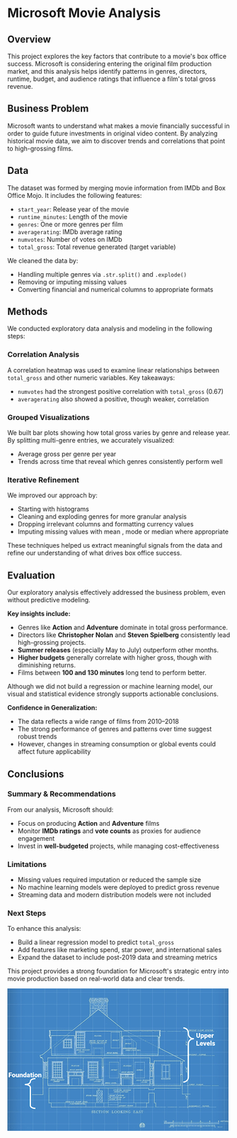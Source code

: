 

# Microsoft Movie Analysis

## Overview

This project explores the key factors that contribute to a movie's box office success. Microsoft is considering entering the original film production market, and this analysis helps identify patterns in genres, directors, runtime, budget, and audience ratings that influence a film's total gross revenue.

## Business Problem

Microsoft wants to understand what makes a movie financially successful in order to guide future investments in original video content. By analyzing historical movie data, we aim to discover trends and correlations that point to high-grossing films.

## Data

The dataset was formed by merging movie information from IMDb and Box Office Mojo. It includes the following features:

* `start_year`: Release year of the movie
* `runtime_minutes`: Length of the movie
* `genres`: One or more genres per film
* `averagerating`: IMDb average rating
* `numvotes`: Number of votes on IMDb
* `total_gross`: Total revenue generated (target variable)

We cleaned the data by:

* Handling multiple genres via `.str.split()` and `.explode()`
* Removing or imputing missing values
* Converting financial and numerical columns to appropriate formats

## Methods

We conducted exploratory data analysis and modeling in the following steps:

### Correlation Analysis

A correlation heatmap was used to examine linear relationships between `total_gross` and other numeric variables. Key takeaways:

* `numvotes` had the strongest positive correlation with `total_gross` (0.67)
* `averagerating` also showed a positive, though weaker, correlation

### Grouped Visualizations

We built bar plots showing how total gross varies by genre and release year. By splitting multi-genre entries, we accurately visualized:

* Average gross per genre per year
* Trends across time that reveal which genres consistently perform well

### Iterative Refinement

We improved our approach by:

* Starting with  histograms
* Cleaning and exploding genres for more granular analysis
* Dropping irrelevant columns and formatting currency values
* Imputing missing values with mean , mode or median where appropriate

These techniques helped us extract meaningful signals from the data and refine our understanding of what drives box office success.

## Evaluation

Our exploratory analysis effectively addressed the business problem, even without predictive modeling.

**Key insights include:**

* Genres like **Action** and **Adventure** dominate in total gross performance.
* Directors like **Christopher Nolan** and **Steven Spielberg** consistently lead high-grossing projects.
* **Summer releases** (especially May to July) outperform other months.
* **Higher budgets** generally correlate with higher gross, though with diminishing returns.
* Films between **100 and 130 minutes** long tend to perform better.

Although we did not build a regression or machine learning model, our visual and statistical evidence strongly supports actionable conclusions.

**Confidence in Generalization:**

* The data reflects a wide range of films from 2010–2018
* The strong performance of genres and patterns over time suggest robust trends
* However, changes in streaming consumption or global events could affect future applicability

## Conclusions

### Summary & Recommendations

From our analysis, Microsoft should:

* Focus on producing **Action** and **Adventure** films
* Monitor **IMDb ratings** and **vote counts** as proxies for audience engagement
* Invest in **well-budgeted** projects, while managing cost-effectiveness

### Limitations

* Missing values required imputation or reduced the sample size
* No machine learning models were deployed to predict gross revenue
* Streaming data and modern distribution models were not included

### Next Steps

To enhance this analysis:

* Build a linear regression model to predict `total_gross`
* Add features like marketing spend, star power, and international sales
* Expand the dataset to include post-2019 data and streaming metrics

This project provides a strong foundation for Microsoft's strategic entry into movie production based on real-world data and clear trends.

![blueprint](images/blueprint.png)


